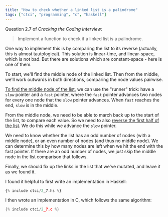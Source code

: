```yaml
---
title: "How to check whether a linked list is a palindrome"
tags: ["ctci", "programming", "c", "haskell"]
---
```


Question 2.7 of _Cracking the Coding Interview_:

> Implement a function to check if a linked list is a palindrome.

One way to implement this is by comparing the list
to its reverse
(actually, this is almost tautological).
This solution is linear-time, and linear-space,
which is not bad.
But there are solutions which are constant-space -
here is one of them.

To start, we'll find the middle node of the linked list.
Then from the middle, we'll work outwards in both directions,
comparing the node values pairwise.

[To find the middle node of the list](/2020/01/15/how-to-find-the-middle-of-a-linked-list/),
we can use the "runner" trick:
have a `slow` pointer and a `fast` pointer,
where the `fast` pointer advances two nodes
for every one node that the `slow` pointer advances.
When `fast` reaches the end, `slow` is in the middle.

From the middle node,
we need to be able to march back up to the start of the list,
to compare each value.
So we need to also [reverse the first half of the list](/2020/01/14/how-to-reverse-a-linked-list/).
We do this while we advance the `slow` pointer.

We need to know whether the list has an odd number of nodes (with a middle node),
or an even number of nodes (and thus no middle node).
We can determine this by how many nodes are left when we hit the end with the fast pointer.
If there are an odd number of nodes,
we just skip the middle node in the list comparison that follows.

Finally, we should fix up the links in the list that we've mutated,
and leave it as we found it.

I found it helpful to first write an implementation in Haskell:

```haskell
{% include ctci/2_7.hs %}
```

I then wrote an implementation in C,
which follows the same algorithm:

```c
{% include ctci/2_7.c %}
```
